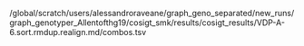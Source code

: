 /global/scratch/users/alessandroraveane/graph_geno_separated/new_runs/graph_genotyper_Allentofthg19/cosigt_smk/results/cosigt_results/VDP-A-6.sort.rmdup.realign.md/combos.tsv